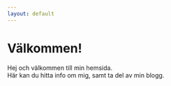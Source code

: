 ```yaml
---
layout: default
---
```


# Välkommen!

Hej och välkommen till min hemsida. <br>
Här kan du hitta info om mig, samt ta del av min blogg.